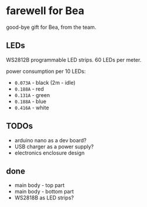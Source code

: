 # farewell for Bea

good-bye gift for Bea, from the team.


## LEDs

WS2812B programmable LED strips.
60 LEDs per meter.

power consumption per 10 LEDs:
- `0.073A` - black (2m - idle)
- `0.188A` - red
- `0.131A` - green
- `0.188A` - blue
- `0.416A` - white


## TODOs
- arduino nano as a dev board?
- USB charger as a power supply?
- electronics enclosure design

## done
- main body - top part
- main body - bottom part
- WS2818B as LED strips?
